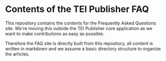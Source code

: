 # Contents of the TEI Publisher FAQ

This repository contains the contents for the Frequently Asked Questions site. We're moving this outside the TEI Publisher core application as we want to make contributions as easy as possible. 

Therefore the FAQ site is directly built from this repository, all content is written in markdown and we assume a basic directory structure to organize the articles.